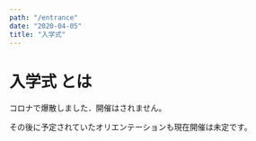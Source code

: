 ```yaml
---
path: "/entrance"
date: "2020-04-05"
title: "入学式"
---
```


# 入学式 とは

コロナで爆散しました．開催はされません。

その後に予定されていたオリエンテーションも現在開催は未定です。

